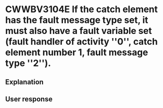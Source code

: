 # CWWBV3104E If the catch element has the fault message type set, it must also have a fault variable set (fault handler of activity ''0'', catch element number 1, fault message type ''2'').

## Explanation

## User response